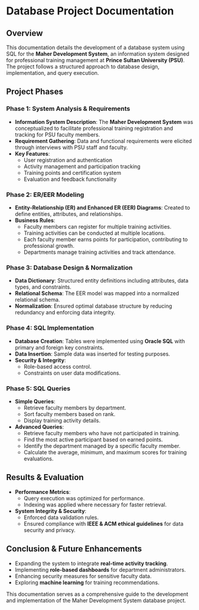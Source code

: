 # Database Project Documentation

## Overview
This documentation details the development of a database system using SQL for the **Maher Development System**, an information system designed for professional training management at **Prince Sultan University (PSU)**. The project follows a structured approach to database design, implementation, and query execution.

## Project Phases
### **Phase 1: System Analysis & Requirements**
- **Information System Description**: The **Maher Development System** was conceptualized to facilitate professional training registration and tracking for PSU faculty members.
- **Requirement Gathering**: Data and functional requirements were elicited through interviews with PSU staff and faculty.
- **Key Features**:
  - User registration and authentication
  - Activity management and participation tracking
  - Training points and certification system
  - Evaluation and feedback functionality

### **Phase 2: ER/EER Modeling**
- **Entity-Relationship (ER) and Enhanced ER (EER) Diagrams**: Created to define entities, attributes, and relationships.
- **Business Rules**:
  - Faculty members can register for multiple training activities.
  - Training activities can be conducted at multiple locations.
  - Each faculty member earns points for participation, contributing to professional growth.
  - Departments manage training activities and track attendance.

### **Phase 3: Database Design & Normalization**
- **Data Dictionary**: Structured entity definitions including attributes, data types, and constraints.
- **Relational Schema**: The EER model was mapped into a normalized relational schema.
- **Normalization**: Ensured optimal database structure by reducing redundancy and enforcing data integrity.

### **Phase 4: SQL Implementation**
- **Database Creation**: Tables were implemented using **Oracle SQL** with primary and foreign key constraints.
- **Data Insertion**: Sample data was inserted for testing purposes.
- **Security & Integrity**:
  - Role-based access control.
  - Constraints on user data modifications.

### **Phase 5: SQL Queries**
- **Simple Queries**:
  - Retrieve faculty members by department.
  - Sort faculty members based on rank.
  - Display training activity details.
- **Advanced Queries**:
  - Retrieve faculty members who have not participated in training.
  - Find the most active participant based on earned points.
  - Identify the department managed by a specific faculty member.
  - Calculate the average, minimum, and maximum scores for training evaluations.

## Results & Evaluation
- **Performance Metrics**:
  - Query execution was optimized for performance.
  - Indexing was applied where necessary for faster retrieval.
- **System Integrity & Security**:
  - Enforced data validation rules.
  - Ensured compliance with **IEEE & ACM ethical guidelines** for data security and privacy.

## Conclusion & Future Enhancements
- Expanding the system to integrate **real-time activity tracking**.
- Implementing **role-based dashboards** for department administrators.
- Enhancing security measures for sensitive faculty data.
- Exploring **machine learning** for training recommendations.

This documentation serves as a comprehensive guide to the development and implementation of the Maher Development System database project.
